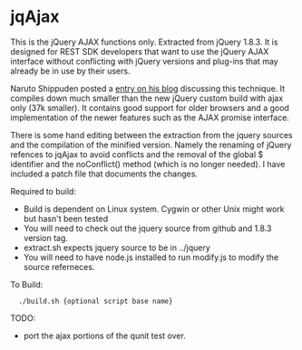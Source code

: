 jqAjax
======

This is the jQuery AJAX functions only.  Extracted from jQuery 1.8.3.   It is designed for REST SDK developers that want to use the jQuery AJAX interface without conflicting with jQuery versions and plug-ins that may already be in use by their users.

Naruto Shippuden posted a [entry on his blog](http://noypi-linux.blogspot.com/2013/05/build-jquery-with-ajax-only.html) discussing this technique.  It compiles down much smaller than the new jQuery custom build with ajax only (37k smaller).  It contains good support for older browsers and a good implementation of the newer features such as the AJAX promise interface.

There is some hand editing between the extraction from the jquery sources and the compilation of the minified version.  Namely the renaming of jQuery refences to jqAjax to avoid conflicts and the removal of the global $ identifier and the noConflict() method (which is no longer needed).  I have included a patch file that documents the changes.

Required to build:
  - Build is dependent on Linux system.  Cygwin or other Unix might work but hasn't been tested
  - You will need to check out the jquery source from github and 1.8.3 version tag.
  - extract.sh expects jquery source to be in ../jquery
  - You will need to have node.js installed to run modify.js to modify the source referneces.

To Build:

```
  ./build.sh {optional script base name}
```  

TODO:
  - port the ajax portions of the qunit test over.





